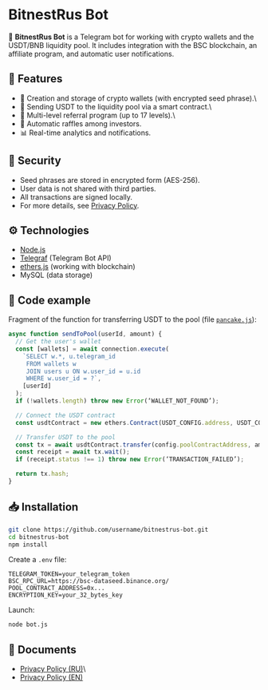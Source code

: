 # BitnestRus Bot

🤖 **BitnestRus Bot** is a Telegram bot for working with crypto wallets
and the USDT/BNB liquidity pool.
It includes integration with the BSC blockchain, an affiliate program, and
automatic user notifications.

## 🚀 Features

-   💼 Creation and storage of crypto wallets (with encrypted
    seed phrase).\
-   🌊 Sending USDT to the liquidity pool via a smart contract.\
-   👥 Multi-level referral program (up to 17 levels).\
-   🎁 Automatic raffles among investors.
-   📊 Real-time analytics and notifications.

## 🔐 Security

-   Seed phrases are stored in encrypted form (AES-256).
- User data is not shared with third parties.
- All transactions are signed locally.
- For more details, see [Privacy Policy](./PRIVACY.md).

## ⚙️ Technologies

- [Node.js](https://nodejs.org/)
- [Telegraf](https://telegraf.js.org/) (Telegram Bot API)
- [ethers.js](https://docs.ethers.org/) (working with blockchain)
- MySQL (data storage)

## 📌 Code example

Fragment of the function for transferring USDT to the pool (file
[`pancake.js`](./src/services/pancake.js)):

``` js
async function sendToPool(userId, amount) {
  // Get the user's wallet
  const [wallets] = await connection.execute(
    `SELECT w.*, u.telegram_id 
     FROM wallets w
     JOIN users u ON w.user_id = u.id
     WHERE w.user_id = ?`,
    [userId]
  );
  if (!wallets.length) throw new Error(‘WALLET_NOT_FOUND’);

  // Connect the USDT contract
  const usdtContract = new ethers.Contract(USDT_CONFIG.address, USDT_CONFIG.abi, wallet);

  // Transfer USDT to the pool
  const tx = await usdtContract.transfer(config.poolContractAddress, amountWei, { gasLimit: 150000 });
  const receipt = await tx.wait();
  if (receipt.status !== 1) throw new Error(‘TRANSACTION_FAILED’);

  return tx.hash;
}
```

## 📥 Installation

``` bash
git clone https://github.com/username/bitnestrus-bot.git
cd bitnestrus-bot
npm install
```

Create a `.env` file:

``` env
TELEGRAM_TOKEN=your_telegram_token
BSC_RPC_URL=https://bsc-dataseed.binance.org/
POOL_CONTRACT_ADDRESS=0x...
ENCRYPTION_KEY=your_32_bytes_key
```

Launch:

``` bash
node bot.js
```

## 📄 Documents

-   [Privacy Policy (RU)](./PRIVACY.md)\
-   [Privacy Policy (EN)](./PRIVACY_EN.md)
